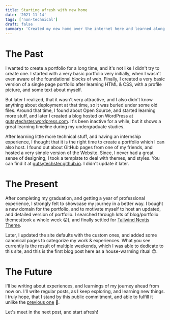 ```yaml
---
title: Starting afresh with new home
date: '2021-11-14'
tags: ['non-technical']
draft: false
summary: 'Created my new home over the internet here and learned along the way.'
---
```


# The Past

I wanted to create a portfolio for a long time, and it's not like I didn't try to create one. I started with a very basic portfolio very initially, when I wasn't even aware of the foundational blocks of web. Finally, I created a very basic version of a single page portfolio after learning HTML & CSS, with a profile picture, and some text about myself.

But later I realized, that it wasn't very attractive, and I also didn't know anything about deployment at that time, so it was buried under some old files. Around that time, I found about Open Source, and started learning more stuff, and later I created a blog hosted on WordPress at [gutsytechster.wordpress.com](https://gutsytechster.wordpress.com). It's been inactive for a while, but it shows a great learning timeline during my undergraduate studies.

After learning little more technical stuff, and having an internship experience, I thought that it is the right time to create a portfolio which I can also host. I found out about GitHub pages from one of my friends, and hosted a very simple version of the Website. Since, I never had a great sense of designing, I took a template to deal with themes, and styles. You can find it at [gutsytechster.github.io](https://gutsytechster.github.io). I didn't update it later.

# The Present

After completing my graduation, and getting a year of professional experience, I strongly felt to showcase my journey in a better way. I bought a new domain for the portfolio, and to motivate myself to host an updated, and detailed version of portfolio. I searched through lots of blog/portfolio themes(took a whole week 😛), and finally settled for [Tailwind Nextjs Theme](https://github.com/timlrx/tailwind-nextjs-starter-blog).

Later, I updated the site defaults with the custom ones, and added some canonical pages to categorize my work & experiences. What you see currently is the result of multiple weekends, which I was able to dedicate to this site, and this is the first blog post here as a house-warming ritual 😉.

# The Future

I'll be writing about experiences, and learnings of my journey ahead from now on. I'll write regular posts, as I keep exploring, and learning new things. I truly hope, that I stand by this public commitment, and able to fulfill it unlike the [previous one](https://gutsytechster.wordpress.com/2019/01/14/its-never-too-late/) 🙈.

Let's meet in the next post, and start afresh!
